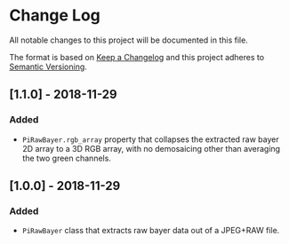 # Change Log
All notable changes to this project will be documented in this file.

The format is based on [Keep a Changelog](http://keepachangelog.com/en/1.0.0/)
and this project adheres to [Semantic Versioning](http://semver.org).


## [1.1.0] - 2018-11-29
### Added
- `PiRawBayer.rgb_array` property that collapses the extracted raw bayer 2D array to a 3D RGB array, with no demosaicing other than averaging the two green channels.


## [1.0.0] - 2018-11-29
### Added
- `PiRawBayer` class that extracts raw bayer data out of a JPEG+RAW file.